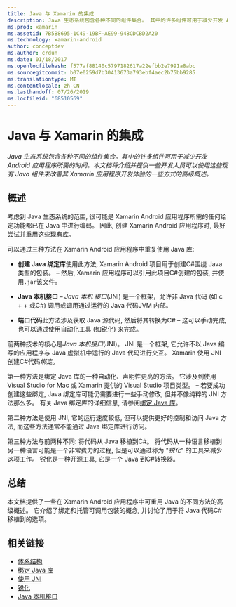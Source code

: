 ```yaml
---
title: Java 与 Xamarin 的集成
description: Java 生态系统包含各种不同的组件集合。 其中的许多组件可用于减少开发 Android 应用程序所需的时间。 本文档将介绍并提供一些开发人员可以使用这些现有 Java 组件来改善其 Xamarin 应用程序开发体验的一些方式的高级概述。
ms.prod: xamarin
ms.assetid: 7B5B8695-1C49-19BF-AE99-948CDCBD2A20
ms.technology: xamarin-android
author: conceptdev
ms.author: crdun
ms.date: 01/18/2017
ms.openlocfilehash: f577af88140c5797182617a22efbb2e7991a8abc
ms.sourcegitcommit: b07e0259d7b30413673a793ebf4aec2b75bb9285
ms.translationtype: MT
ms.contentlocale: zh-CN
ms.lasthandoff: 07/26/2019
ms.locfileid: "68510569"
---
```

# <a name="java-integration-with-xamarinandroid"></a>Java 与 Xamarin 的集成

_Java 生态系统包含各种不同的组件集合。其中的许多组件可用于减少开发 Android 应用程序所需的时间。本文档将介绍并提供一些开发人员可以使用这些现有 Java 组件来改善其 Xamarin 应用程序开发体验的一些方式的高级概述。_

## <a name="overview"></a>概述

考虑到 Java 生态系统的范围, 很可能是 Xamarin Android 应用程序所需的任何给定功能都已在 Java 中进行编码。 因此, 创建 Xamarin Android 应用程序时, 最好尝试并重用这些现有库。

可以通过三种方法在 Xamarin Android 应用程序中重复使用 Java 库: 

-   **创建 Java 绑定库**使用此方法, Xamarin Android 项目用于创建C#围绕 Java 类型的包装。 &ndash; 然后, Xamarin 应用程序可以引用此项目C#创建的包装, 并使用`.jar`该文件。 

-   **Java 本机接口** &ndash; *Java 本机* *接口*(JNI) 是一个框架，允许非 Java 代码 (如 c + + 或C#) 调用或调用通过运行的 Java 代码JVM 内部。 

-   **端口代码**此方法涉及获取 Java 源代码, 然后将其转换为C# &ndash; 这可以手动完成, 也可以通过使用自动化工具 (如锐化) 来完成。 

前两种技术的核心是*Java 本机接口*(JNI)。 JNI 是一个框架, 它允许不以 Java 编写的应用程序与 Java 虚拟机中运行的 Java 代码进行交互。 Xamarin 使用 JNI 创建C#代码*绑定*。 

第一种方法是绑定 Java 库的一种自动化、声明性更高的方法。 它涉及到使用 Visual Studio for Mac 或 Xamarin 提供的 Visual Studio 项目类型。 &ndash; 若要成功创建这些绑定, Java 绑定库可能仍需要进行一些手动修改, 但并不像纯粹的 JNI 方法那么多。 有关 Java 绑定库的详细信息, 请参阅[绑定 Java 库](~/android/platform/binding-java-library/index.md)。 

第二种方法是使用 JNI, 它的运行速度较低, 但可以提供更好的控制和访问 Java 方法, 而这些方法通常不能通过 Java 绑定库进行访问。 

第三种方法与前两种不同: 将代码从 Java 移植到C#。 将代码从一种语言移植到另一种语言可能是一个非常费力的过程, 但是可以通过称为 "*锐化*" 的工具来减少这项工作。 锐化是一种开源工具, 它是一个 Java 到C#转换器。 



## <a name="summary"></a>总结

本文档提供了一些在 Xamarin Android 应用程序中可重用 Java 的不同方法的高级概述。 它介绍了绑定和托管可调用包装的概念, 并讨论了用于将 Java 代码C#移植到的选项。 


## <a name="related-links"></a>相关链接

- [体系结构](~/android/internals/architecture.md)
- [绑定 Java 库](~/android/platform/binding-java-library/index.md)
- [使用 JNI](~/android/platform/java-integration/working-with-jni.md)
- [锐化](https://github.com/slluis/sharpen)
- [Java 本机接口](http://docs.oracle.com/javase/7/docs/technotes~/jni/index.html)
